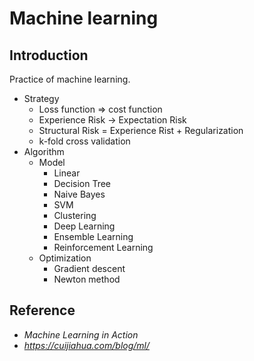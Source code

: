 # Machine learning
## Introduction
Practice of machine learning.

- Strategy
    - Loss function => cost function
    - Experience Risk -> Expectation Risk
    - Structural Risk = Experience Rist + Regularization
    - k-fold cross validation
- Algorithm
    - Model
        - Linear
        - Decision Tree
        - Naive Bayes
        - SVM
        - Clustering
        - Deep Learning
        - Ensemble Learning
        - Reinforcement Learning
    - Optimization
        - Gradient descent
        - Newton method

## Reference
- *Machine Learning in Action*
- *https://cuijiahua.com/blog/ml/*